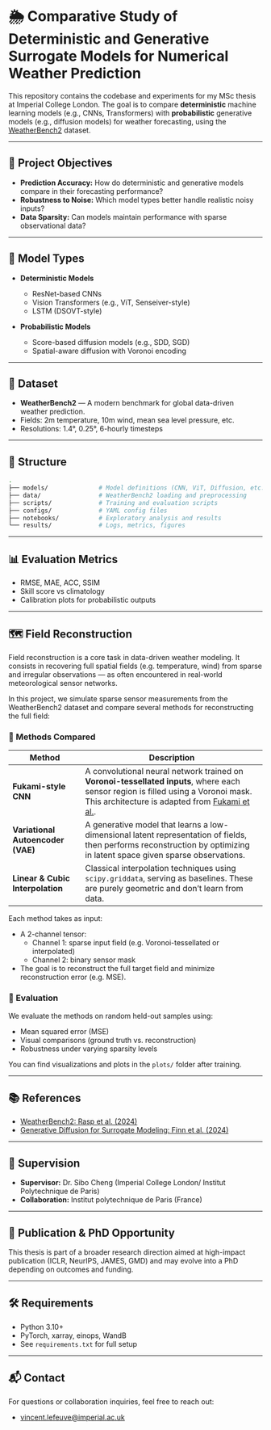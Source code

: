 # 🌦️ Comparative Study of Deterministic and Generative Surrogate Models for Numerical Weather Prediction

This repository contains the codebase and experiments for my MSc thesis at Imperial College London. The goal is to compare **deterministic** machine learning models (e.g., CNNs, Transformers) with **probabilistic** generative models (e.g., diffusion models) for weather forecasting, using the [WeatherBench2](https://github.com/weatherbench2) dataset.

---

## 📌 Project Objectives

- **Prediction Accuracy:** How do deterministic and generative models compare in their forecasting performance?
- **Robustness to Noise:** Which model types better handle realistic noisy inputs?
- **Data Sparsity:** Can models maintain performance with sparse observational data?

---

## 🧠 Model Types

- **Deterministic Models**
  - ResNet-based CNNs
  - Vision Transformers (e.g., ViT, Senseiver-style)
  - LSTM (DSOVT-style)

- **Probabilistic Models**
  - Score-based diffusion models (e.g., SDD, SGD)
  - Spatial-aware diffusion with Voronoi encoding

---

## 🧪 Dataset

- **WeatherBench2** — A modern benchmark for global data-driven weather prediction.
- Fields: 2m temperature, 10m wind, mean sea level pressure, etc.
- Resolutions: 1.4°, 0.25°, 6-hourly timesteps

---

## 🧱 Structure
```bash
.
├── models/              # Model definitions (CNN, ViT, Diffusion, etc.)
├── data/                # WeatherBench2 loading and preprocessing
├── scripts/             # Training and evaluation scripts
├── configs/             # YAML config files
├── notebooks/           # Exploratory analysis and results
└── results/             # Logs, metrics, figures
```

---

## 📊 Evaluation Metrics

- RMSE, MAE, ACC, SSIM
- Skill score vs climatology
- Calibration plots for probabilistic outputs

---

## 🗺️ Field Reconstruction

Field reconstruction is a core task in data-driven weather modeling. It consists in recovering full spatial fields (e.g. temperature, wind) from sparse and irregular observations — as often encountered in real-world meteorological sensor networks.

In this project, we simulate sparse sensor measurements from the WeatherBench2 dataset and compare several methods for reconstructing the full field:

### 🔬 Methods Compared

| Method | Description |
|--------|-------------|
| **Fukami-style CNN** | A convolutional neural network trained on **Voronoi-tessellated inputs**, where each sensor region is filled using a Voronoi mask. This architecture is adapted from [Fukami et al.](https://www.nature.com/articles/s42256-021-00402-2). |
| **Variational Autoencoder (VAE)** | A generative model that learns a low-dimensional latent representation of fields, then performs reconstruction by optimizing in latent space given sparse observations. |
| **Linear & Cubic Interpolation** | Classical interpolation techniques using `scipy.griddata`, serving as baselines. These are purely geometric and don’t learn from data. |

Each method takes as input:
- A 2-channel tensor:
  - Channel 1: sparse input field (e.g. Voronoi-tessellated or interpolated)
  - Channel 2: binary sensor mask
- The goal is to reconstruct the full target field and minimize reconstruction error (e.g. MSE).

### 🧪 Evaluation

We evaluate the methods on random held-out samples using:
- Mean squared error (MSE)
- Visual comparisons (ground truth vs. reconstruction)
- Robustness under varying sparsity levels

You can find visualizations and plots in the `plots/` folder after training.

---

## 📚 References

- [WeatherBench2: Rasp et al. (2024)](https://doi.org/10.1029/2023MS004019)
- [Generative Diffusion for Surrogate Modeling: Finn et al. (2024)](https://doi.org/10.1029/2024MS004395)

---

## 👤 Supervision

- **Supervisor:** Dr. Sibo Cheng (Imperial College London/ Institut Polytechnique de Paris)
- **Collaboration:** Institut polytechnique de Paris (France)

---

## 📢 Publication & PhD Opportunity

This thesis is part of a broader research direction aimed at high-impact publication (ICLR, NeurIPS, JAMES, GMD) and may evolve into a PhD depending on outcomes and funding.

---

## 🛠 Requirements

- Python 3.10+
- PyTorch, xarray, einops, WandB
- See `requirements.txt` for full setup

---

## 📬 Contact

For questions or collaboration inquiries, feel free to reach out:
- [vincent.lefeuve@imperial.ac.uk](mailto:vincent.lefeuve@imperial.ac.uk)
